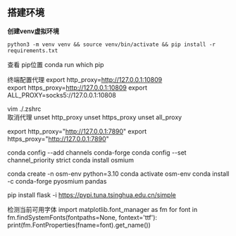 ## 搭建环境
**创建venv虚拟环境**
```
python3 -m venv venv && source venv/bin/activate && pip install -r requirements.txt
```

查看 pip位置
conda run which pip   

终端配置代理
export http_proxy=http://127.0.0.1:10809  
export https_proxy=http://127.0.0.1:10809 
export ALL_PROXY=socks5://127.0.0.1:10808

vim ./.zshrc  
取消代理
unset http_proxy
unset https_proxy
unset all_proxy


export http_proxy="http://127.0.0.1:7890"
export https_proxy="http://127.0.0.1:7890"


conda config --add channels conda-forge
conda config --set channel_priority strict
conda install osmium


conda create -n osm-env python=3.10
conda activate osm-env
conda install -c conda-forge pyosmium pandas


pip install flask -i https://pypi.tuna.tsinghua.edu.cn/simple


检测当前可用字体
import matplotlib.font_manager as fm
for font in fm.findSystemFonts(fontpaths=None, fontext='ttf'):
    print(fm.FontProperties(fname=font).get_name())